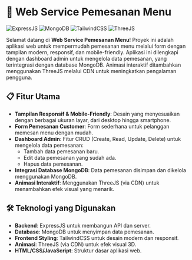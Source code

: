 # 🍴 Web Service Pemesanan Menu

![ExpressJS](https://img.shields.io/badge/ExpressJS-4.x-000000?style=flat&logo=express) ![MongoDB](https://img.shields.io/badge/MongoDB-4.7-47A248?style=flat&logo=mongodb) ![TailwindCSS](https://img.shields.io/badge/TailwindCSS-3.4-38B2AC?style=flat&logo=tailwindcss) ![ThreeJS](https://img.shields.io/badge/ThreeJS-r127-000000?style=flat&logo=threedotjs)

Selamat datang di **Web Service Pemesanan Menu**! Proyek ini adalah aplikasi web untuk mempermudah pemesanan menu melalui form dengan tampilan modern, responsif, dan mobile-friendly. Aplikasi ini dilengkapi dengan dashboard admin untuk mengelola data pemesanan, yang terintegrasi dengan database MongoDB. Animasi interaktif ditambahkan menggunakan ThreeJS melalui CDN untuk meningkatkan pengalaman pengguna.

## 📋 Fitur Utama
- **Tampilan Responsif & Mobile-Friendly**: Desain yang menyesuaikan dengan berbagai ukuran layar, dari desktop hingga smartphone.
- **Form Pemesanan Customer**: Form sederhana untuk pelanggan memesan menu dengan mudah.
- **Dashboard Admin**: Fitur CRUD (Create, Read, Update, Delete) untuk mengelola data pemesanan:
  - Tambah data pemesanan baru.
  - Edit data pemesanan yang sudah ada.
  - Hapus data pemesanan.
- **Integrasi Database MongoDB**: Data pemesanan disimpan dan dikelola menggunakan MongoDB.
- **Animasi Interaktif**: Menggunakan ThreeJS (via CDN) untuk menambahkan efek visual yang menarik.

## 🛠 Teknologi yang Digunakan
- **Backend**: ExpressJS untuk membangun API dan server.
- **Database**: MongoDB untuk menyimpan data pemesanan.
- **Frontend Styling**: TailwindCSS untuk desain modern dan responsif.
- **Animasi**: ThreeJS (via CDN) untuk efek visual 3D.
- **HTML/CSS/JavaScript**: Struktur dasar aplikasi web.
